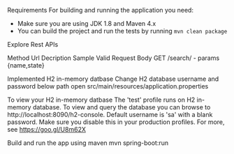 Requirements
For building and running the application you need:

* Make sure you are using JDK 1.8 and Maven 4.x
* You can build the project and run the tests by running ```mvn clean package```


Explore Rest APIs

Method	Url	Decription	Sample Valid Request Body
GET 	/search/ -  params {name,state} 

  Implemented   H2 in-memory datbase
  Change H2 database username and password below path
open src/main/resources/application.properties

 To view your H2 in-memory datbase
The 'test' profile runs on H2 in-memory database. To view and query the database you can browse to http://localhost:8090/h2-console. Default username is 'sa' with a blank password. Make sure you disable this in your production profiles. For more, see https://goo.gl/U8m62X

  Build and run the app using maven
  mvn spring-boot:run


